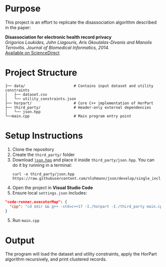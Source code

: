 # Purpose

This project is an effort to replicate the disassociation algorithm described in the paper:

**Disassociation for electronic health record privacy**  
_Grigorios Loukides, John Liagouris, Aris Gkoulalas-Divanis and Manolis Terrovitis. Journal of Biomedical Informatics, 2014._  
[Available on ScienceDirect](https://www.sciencedirect.com/science/article/pii/S1532046414001269)

# Project Structure

```
├── data/                      # Contains input dataset and utility constraints
│   ├── dataset.csv
│   └── utility_constraints.json
├── horpart/                   # Core C++ implementation of HorPart
├── third_party/               # Header-only external dependencies
│   └── json.hpp
└──main.cpp                    # Main program entry point
```

# Setup Instructions

1. Clone the repository
2. Create the `third_party/` folder
3. Download [`json.hpp`](https://raw.githubusercontent.com/nlohmann/json/develop/single_include/nlohmann/json.hpp) and place it inside `third_party/json.hpp`. You can do it by running in a terminal:
   ```
   curl -o third_party/json.hpp https://raw.githubusercontent.com/nlohmann/json/develop/single_include/nlohmann/json.hpp
   ```
4. Open the project in **Visual Studio Code**
5. Ensure local `settings.json` includes:

```json
"code-runner.executorMap": {
  "cpp": "cd $dir && g++ -std=c++17 -I./horpart -I./third_party main.cpp horpart/*.cpp -o main && ./main"
}
```

5. Run `main.cpp`

# Output

The program will load the dataset and utility constraints, apply the HorPart algorithm recursively, and print clustered records.
